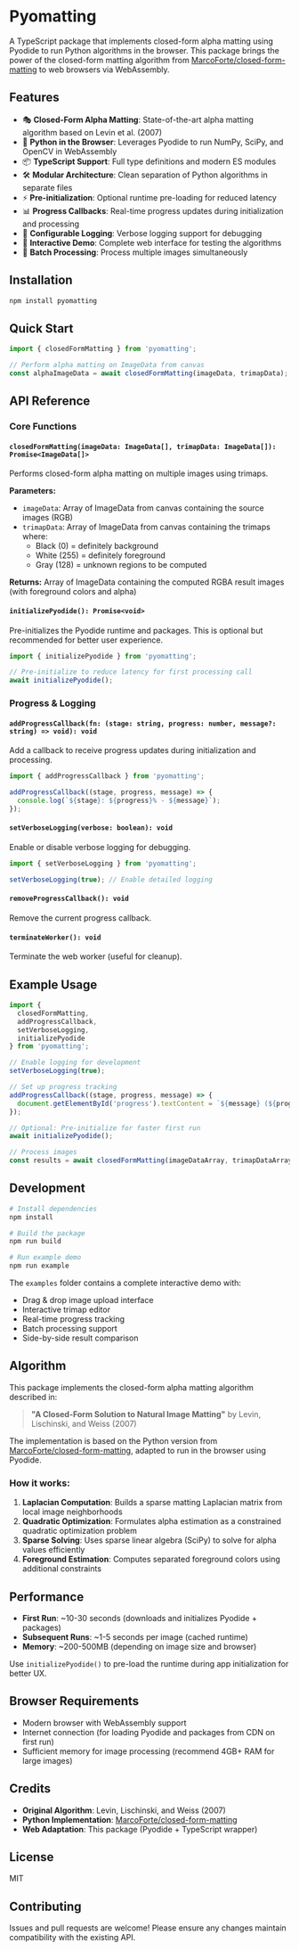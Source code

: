 # Pyomatting

A TypeScript package that implements closed-form alpha matting using Pyodide to run Python algorithms in the browser. This package brings the power of the closed-form matting algorithm from [MarcoForte/closed-form-matting](https://github.com/MarcoForte/closed-form-matting) to web browsers via WebAssembly.

## Features

- 🎭 **Closed-Form Alpha Matting**: State-of-the-art alpha matting algorithm based on Levin et al. (2007)
- 🐍 **Python in the Browser**: Leverages Pyodide to run NumPy, SciPy, and OpenCV in WebAssembly
- 📦 **TypeScript Support**: Full type definitions and modern ES modules
- 🛠️ **Modular Architecture**: Clean separation of Python algorithms in separate files
- ⚡ **Pre-initialization**: Optional runtime pre-loading for reduced latency
- 📊 **Progress Callbacks**: Real-time progress updates during initialization and processing
- 🔧 **Configurable Logging**: Verbose logging support for debugging
- 🎨 **Interactive Demo**: Complete web interface for testing the algorithms
- 📱 **Batch Processing**: Process multiple images simultaneously

## Installation

```bash
npm install pyomatting
```

## Quick Start

```typescript
import { closedFormMatting } from 'pyomatting';

// Perform alpha matting on ImageData from canvas
const alphaImageData = await closedFormMatting(imageData, trimapData);
```

## API Reference

### Core Functions

#### `closedFormMatting(imageData: ImageData[], trimapData: ImageData[]): Promise<ImageData[]>`

Performs closed-form alpha matting on multiple images using trimaps.

**Parameters:**
- `imageData`: Array of ImageData from canvas containing the source images (RGB)
- `trimapData`: Array of ImageData from canvas containing the trimaps where:
  - Black (0) = definitely background
  - White (255) = definitely foreground  
  - Gray (128) = unknown regions to be computed

**Returns:** Array of ImageData containing the computed RGBA result images (with foreground colors and alpha)

#### `initializePyodide(): Promise<void>`

Pre-initializes the Pyodide runtime and packages. This is optional but recommended for better user experience.

```typescript
import { initializePyodide } from 'pyomatting';

// Pre-initialize to reduce latency for first processing call
await initializePyodide();
```

### Progress & Logging

#### `addProgressCallback(fn: (stage: string, progress: number, message?: string) => void): void`

Add a callback to receive progress updates during initialization and processing.

```typescript
import { addProgressCallback } from 'pyomatting';

addProgressCallback((stage, progress, message) => {
  console.log(`${stage}: ${progress}% - ${message}`);
});
```

#### `setVerboseLogging(verbose: boolean): void`

Enable or disable verbose logging for debugging.

```typescript
import { setVerboseLogging } from 'pyomatting';

setVerboseLogging(true); // Enable detailed logging
```

#### `removeProgressCallback(): void`

Remove the current progress callback.

#### `terminateWorker(): void`

Terminate the web worker (useful for cleanup).

## Example Usage

```typescript
import { 
  closedFormMatting, 
  addProgressCallback, 
  setVerboseLogging,
  initializePyodide 
} from 'pyomatting';

// Enable logging for development
setVerboseLogging(true);

// Set up progress tracking
addProgressCallback((stage, progress, message) => {
  document.getElementById('progress').textContent = `${message} (${progress}%)`;
});

// Optional: Pre-initialize for faster first run
await initializePyodide();

// Process images
const results = await closedFormMatting(imageDataArray, trimapDataArray);
```

## Development

```bash
# Install dependencies
npm install

# Build the package
npm run build

# Run example demo
npm run example
```

The `examples` folder contains a complete interactive demo with:
- Drag & drop image upload interface
- Interactive trimap editor
- Real-time progress tracking
- Batch processing support
- Side-by-side result comparison

## Algorithm

This package implements the closed-form alpha matting algorithm described in:

> **"A Closed-Form Solution to Natural Image Matting"** by Levin, Lischinski, and Weiss (2007)

The implementation is based on the Python version from [MarcoForte/closed-form-matting](https://github.com/MarcoForte/closed-form-matting), adapted to run in the browser using Pyodide.

### How it works:

1. **Laplacian Computation**: Builds a sparse matting Laplacian matrix from local image neighborhoods
2. **Quadratic Optimization**: Formulates alpha estimation as a constrained quadratic optimization problem
3. **Sparse Solving**: Uses sparse linear algebra (SciPy) to solve for alpha values efficiently
4. **Foreground Estimation**: Computes separated foreground colors using additional constraints

## Performance

- **First Run**: ~10-30 seconds (downloads and initializes Pyodide + packages)
- **Subsequent Runs**: ~1-5 seconds per image (cached runtime)
- **Memory**: ~200-500MB (depending on image size and browser)

Use `initializePyodide()` to pre-load the runtime during app initialization for better UX.

## Browser Requirements

- Modern browser with WebAssembly support
- Internet connection (for loading Pyodide and packages from CDN on first run)
- Sufficient memory for image processing (recommend 4GB+ RAM for large images)

## Credits

- **Original Algorithm**: Levin, Lischinski, and Weiss (2007)
- **Python Implementation**: [MarcoForte/closed-form-matting](https://github.com/MarcoForte/closed-form-matting)
- **Web Adaptation**: This package (Pyodide + TypeScript wrapper)

## License

MIT

## Contributing

Issues and pull requests are welcome! Please ensure any changes maintain compatibility with the existing API.
